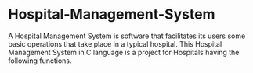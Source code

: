 # Hospital-Management-System
A Hospital Management System is software that facilitates its users some basic operations that take place in a typical hospital. This Hospital Management System in C language is a project for Hospitals having the following functions.
